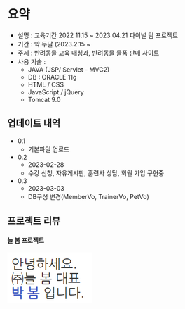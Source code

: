 # 요약

* 설명 : 교육기간 2022 11.15 ~ 2023 04.21 파이널 팀 프로젝트
* 기간 : 약 두달 (2023.2.15 ~
* 주제 : 반려동물 교육 매칭과, 반려동물 물품 판매 사이트
* 사용 기술 :
  * JAVA (JSP/ Servlet - MVC2)
  * DB : ORACLE 11g
  * HTML / CSS
  * JavaScript / jQuery
  * Tomcat 9.0

## 업데이트 내역
* 0.1 
  * 기본파일 업로드
* 0.2
  * 2023-02-28 
  * 수강 신청, 자유게시판, 훈련사 상담, 회원 가입 구현중
* 0.3
  * 2023-03-03
  * DB구성 변경(MemberVo, TrainerVo, PetVo)


## 프로젝트 리뷰

#### 늘 봄 프로젝트

![](./WebContent/images/readmeThumbnail.png)
